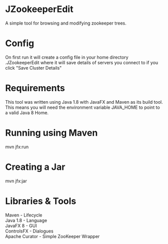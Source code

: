 JZookeeperEdit
==============

A simple tool for browsing and modifying zookeeper trees.


Config
=======
On first run it will create a config file in your home directory .JZookeeperEdit
where it will save details of servers you connect to if you click "Save Cluster Details"


Requirements
==============
This tool was written using Java 1.8 with JavaFX and Maven as its build tool.
This means you will need the environment variable JAVA_HOME to point to a valid Java 8 Home.


Running using Maven
====================
mvn jfx:run


Creating a Jar
===============
mvn jfx:jar


Libraries & Tools
=================
Maven           - Lifecycle<br>
Java 1.8        - Language<br>
JavaFX 8        - GUI<br>
ControlsFX      - Dialogues<br>
Apache Curator  - Simple ZooKeeper Wrapper
